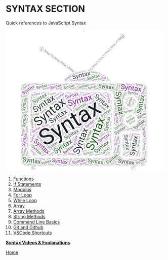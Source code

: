 # SYNTAX SECTION

Quick references to JavaScript Syntax

<img src="../assets/syntax.png" alt="Syntax" width="500">


1. [Functions](functions.md)
1. [If Statements](if-conditional.md)
1. [Modulus](modulus.md)
1. [For Loop](for-loop.md)
1. [While Loop](while-loop.md)
1. [Array](array.md)
1. [Array Methods](array-methods.md)
1. [String Methods](string-methods.md)
1. [Command Line Basics](command-line-basics.md)
1. [Git and Github](../git-and-github.md)
1. [VSCode Shortcuts](../assets)

**[Syntax Videos & Explanations](https://github.com/10-3-pursuit/10-3-resources/blob/main/javascript-essentials.md)**


[Home](https://github.com/10-3-pursuit/10-3-resources/tree/main)